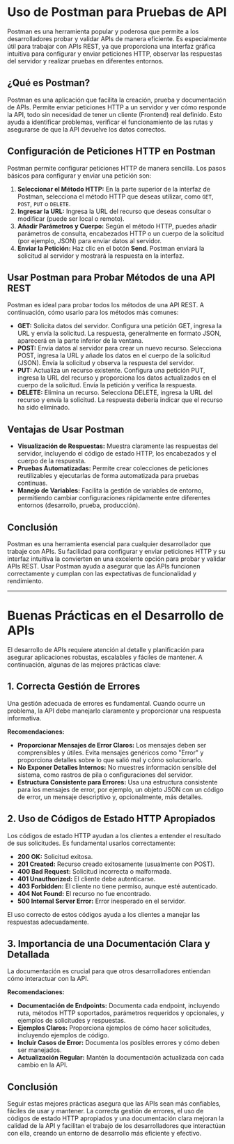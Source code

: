 # Uso de Postman para Pruebas de API

Postman es una herramienta popular y poderosa que permite a los desarrolladores probar y validar APIs de manera eficiente. Es especialmente útil para trabajar con APIs REST, ya que proporciona una interfaz gráfica intuitiva para configurar y enviar peticiones HTTP, observar las respuestas del servidor y realizar pruebas en diferentes entornos.

## ¿Qué es Postman?

Postman es una aplicación que facilita la creación, prueba y documentación de APIs. Permite enviar peticiones HTTP a un servidor y ver cómo responde la API, todo sin necesidad de tener un cliente (Frontend) real definido. Esto ayuda a identificar problemas, verificar el funcionamiento de las rutas y asegurarse de que la API devuelve los datos correctos.

## Configuración de Peticiones HTTP en Postman

Postman permite configurar peticiones HTTP de manera sencilla. Los pasos básicos para configurar y enviar una petición son:

1. **Seleccionar el Método HTTP:** En la parte superior de la interfaz de Postman, selecciona el método HTTP que deseas utilizar, como `GET`, `POST`, `PUT` o `DELETE`.
2. **Ingresar la URL:** Ingresa la URL del recurso que deseas consultar o modificar (puede ser local o remoto).
3. **Añadir Parámetros y Cuerpo:** Según el método HTTP, puedes añadir parámetros de consulta, encabezados HTTP o un cuerpo de la solicitud (por ejemplo, JSON) para enviar datos al servidor.
4. **Enviar la Petición:** Haz clic en el botón **Send**. Postman enviará la solicitud al servidor y mostrará la respuesta en la interfaz.

## Usar Postman para Probar Métodos de una API REST

Postman es ideal para probar todos los métodos de una API REST. A continuación, cómo usarlo para los métodos más comunes:

- **GET:** Solicita datos del servidor. Configura una petición GET, ingresa la URL y envía la solicitud. La respuesta, generalmente en formato JSON, aparecerá en la parte inferior de la ventana.
- **POST:** Envía datos al servidor para crear un nuevo recurso. Selecciona POST, ingresa la URL y añade los datos en el cuerpo de la solicitud (JSON). Envía la solicitud y observa la respuesta del servidor.
- **PUT:** Actualiza un recurso existente. Configura una petición PUT, ingresa la URL del recurso y proporciona los datos actualizados en el cuerpo de la solicitud. Envía la petición y verifica la respuesta.
- **DELETE:** Elimina un recurso. Selecciona DELETE, ingresa la URL del recurso y envía la solicitud. La respuesta debería indicar que el recurso ha sido eliminado.

## Ventajas de Usar Postman

- **Visualización de Respuestas:** Muestra claramente las respuestas del servidor, incluyendo el código de estado HTTP, los encabezados y el cuerpo de la respuesta.
- **Pruebas Automatizadas:** Permite crear colecciones de peticiones reutilizables y ejecutarlas de forma automatizada para pruebas continuas.
- **Manejo de Variables:** Facilita la gestión de variables de entorno, permitiendo cambiar configuraciones rápidamente entre diferentes entornos (desarrollo, prueba, producción).

## Conclusión

Postman es una herramienta esencial para cualquier desarrollador que trabaje con APIs. Su facilidad para configurar y enviar peticiones HTTP y su interfaz intuitiva la convierten en una excelente opción para probar y validar APIs REST. Usar Postman ayuda a asegurar que las APIs funcionen correctamente y cumplan con las expectativas de funcionalidad y rendimiento.

---

# Buenas Prácticas en el Desarrollo de APIs

El desarrollo de APIs requiere atención al detalle y planificación para asegurar aplicaciones robustas, escalables y fáciles de mantener. A continuación, algunas de las mejores prácticas clave:

## 1. Correcta Gestión de Errores

Una gestión adecuada de errores es fundamental. Cuando ocurre un problema, la API debe manejarlo claramente y proporcionar una respuesta informativa.

**Recomendaciones:**

- **Proporcionar Mensajes de Error Claros:** Los mensajes deben ser comprensibles y útiles. Evita mensajes genéricos como "Error" y proporciona detalles sobre lo que salió mal y cómo solucionarlo.
- **No Exponer Detalles Internos:** No muestres información sensible del sistema, como rastros de pila o configuraciones del servidor.
- **Estructura Consistente para Errores:** Usa una estructura consistente para los mensajes de error, por ejemplo, un objeto JSON con un código de error, un mensaje descriptivo y, opcionalmente, más detalles.

## 2. Uso de Códigos de Estado HTTP Apropiados

Los códigos de estado HTTP ayudan a los clientes a entender el resultado de sus solicitudes. Es fundamental usarlos correctamente:

- **200 OK:** Solicitud exitosa.
- **201 Created:** Recurso creado exitosamente (usualmente con POST).
- **400 Bad Request:** Solicitud incorrecta o malformada.
- **401 Unauthorized:** El cliente debe autenticarse.
- **403 Forbidden:** El cliente no tiene permiso, aunque esté autenticado.
- **404 Not Found:** El recurso no fue encontrado.
- **500 Internal Server Error:** Error inesperado en el servidor.

El uso correcto de estos códigos ayuda a los clientes a manejar las respuestas adecuadamente.

## 3. Importancia de una Documentación Clara y Detallada

La documentación es crucial para que otros desarrolladores entiendan cómo interactuar con la API.

**Recomendaciones:**

- **Documentación de Endpoints:** Documenta cada endpoint, incluyendo ruta, métodos HTTP soportados, parámetros requeridos y opcionales, y ejemplos de solicitudes y respuestas.
- **Ejemplos Claros:** Proporciona ejemplos de cómo hacer solicitudes, incluyendo ejemplos de código.
- **Incluir Casos de Error:** Documenta los posibles errores y cómo deben ser manejados.
- **Actualización Regular:** Mantén la documentación actualizada con cada cambio en la API.

## Conclusión

Seguir estas mejores prácticas asegura que las APIs sean más confiables, fáciles de usar y mantener. La correcta gestión de errores, el uso de códigos de estado HTTP apropiados y una documentación clara mejoran la calidad de la API y facilitan el trabajo de los desarrolladores que interactúan con ella, creando un entorno de desarrollo más eficiente y efectivo.
